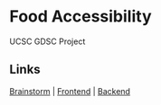 # Food Accessibility
UCSC GDSC Project

## Links
[Brainstorm](https://docs.google.com/document/d/1Xm6BtCv91tV6mUnzrGZMDeSjzloncSkNvvUH_HGKibw/edit) | [Frontend](https://github.com/DSC-Food-Accessibility/frontend) | [Backend](https://github.com/DSC-Food-Accessibility/backend)
